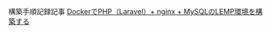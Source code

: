 構築手順記録記事
[DockerでPHP（Laravel）+ nginx + MySQLのLEMP環境を構築する](https://qiita.com/hinako_n/items/f15646ea548bcdc8ac6c)
